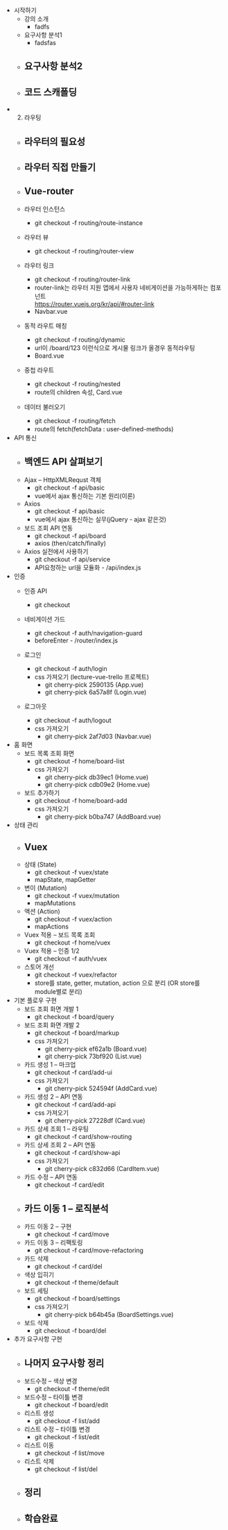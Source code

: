 
- 시작하기
  - 강의 소개
    - fadfs
  - 요구사항 분석1
    - fadsfas
  - 요구사항 분석2
    - 
  - 코드 스캐폴딩
    - 
- 2. 라우팅
  - 라우터의 필요성
    - 
  - 라우터 직접 만들기
    - 
  - Vue-router
    - 
  - 라우터 인스턴스
    - git checkout -f routing/route-instance
  - 라우터 뷰
    - git checkout -f routing/router-view
  - 라우터 링크
    - git checkout -f routing/router-link
    - router-link는 라우터 지원 앱에서 사용자 네비게이션을 가능하게하는 컴포넌트<br>
    https://router.vuejs.org/kr/api/#router-link
    - Navbar.vue
    
  - 동적 라우트 매칭
    - git checkout -f routing/dynamic
    - url이 /board/123 이런식으로 게시물 링크가 올경우 동적라우팅
    - Board.vue
  - 중첩 라우트
    - git checkout -f routing/nested
    - route의 children 속성, Card.vue
  - 데이터 불러오기
    - git checkout -f routing/fetch
    - route의 fetch(fetchData : user-defined-methods)
- API 통신
  - 백엔드 API 살펴보기
    - 
  - Ajax – HttpXMLRequst 객체
    - git checkout -f api/basic
    - vue에서 ajax 통신하는 기본 원리(이론)
  - Axios
    - git checkout -f api/basic
    - vue에서 ajax 통신하는 실무(jQuery - ajax 같은것)
  - 보드 조회 API 연동
    - git checkout -f api/board
    - axios (then/catch/finally)
  - Axios 실전에서 사용하기
    - git checkout -f api/service
    - API요청하는 url을 모듈화 - /api/index.js
- 인증
  - 인증 API
    - git checkout
  - 네비게이션 가드
    - git checkout -f auth/navigation-guard
    - beforeEnter - /router/index.js
  - 로그인
    - git checkout -f auth/login
    - css 가져오기 (lecture-vue-trello 프로젝트)
      - git cherry-pick 2590135         (App.vue)
      - git cherry-pick 6a57a8f         (Login.vue)
      
  - 로그아웃
    - git checkout -f auth/logout
    - css 가져오기
      - git cherry-pick 2af7d03         (Navbar.vue)
- 홈 화면
  - 보드 목록 조회 화면
    - git checkout -f home/board-list
    - css 가져오기
      - git cherry-pick db39ec1         (Home.vue)
      - git cherry-pick cdb09e2         (Home.vue)
  - 보드 추가하기
    - git checkout -f home/board-add
    - css 가져오기
      - git cherry-pick b0ba747         (AddBoard.vue)
- 상태 관리
  - Vuex
    - 
  - 상태 (State)
    - git checkout -f vuex/state
    - mapState, mapGetter
  - 변이 (Mutation)
    - git checkout -f vuex/mutation
    - mapMutations
  - 액션 (Action)
    - git checkout -f vuex/action
    - mapActions
  - Vuex 적용 – 보드 목록 조회
    - git checkout -f home/vuex
  - Vuex 적용 – 인증 1/2
    - git checkout -f auth/vuex
  - 스토어 개선
    - git checkout -f vuex/refactor
    - store를 state, getter, mutation, action 으로 분리 (OR store를 module별로 분리)
- 기본 플로우 구현
  - 보드 조회 화면 개발 1
    - git checkout -f board/query
  - 보드 조회 화면 개발 2
    - git checkout -f board/markup
    - css 가져오기
      - git cherry-pick ef62a1b         (Board.vue)
      - git cherry-pick 73bf920         (List.vue)
  - 카드 생성 1 – 마크업
    - git checkout -f card/add-ui
    - css 가져오기
      - git cherry-pick 524594f         (AddCard.vue)
  - 카드 생성 2 – API 연동
    - git checkout -f card/add-api
    - css 가져오기
      - git cherry-pick 27228df         (Card.vue)
  - 카드 상세 조회 1 – 라우팅
    - git checkout -f card/show-routing
  - 카드 상세 조회 2 – API 연동
    - git checkout -f card/show-api
    - css 가져오기
      - git cherry-pick c832d66         (CardItem.vue)
  - 카드 수정 – API 연동
    - git checkout -f card/edit
  - 카드 이동 1 – 로직분석
    - 
  - 카드 이동 2 – 구현
    - git checkout -f card/move
  - 카드 이동 3 – 리팩토링
    - git checkout -f card/move-refactoring
  - 카드 삭제
    - git checkout -f card/del
  - 색상 입히기
    - git checkout -f theme/default
  - 보드 세팅
    - git checkout -f board/settings
    - css 가져오기
      - git cherry-pick b64b45a         (BoardSettings.vue)
  - 보드 삭제
    - git checkout -f board/del
- 추가 요구사항 구현
  - 나머지 요구사항 정리
    - 
  - 보드수정 – 색상 변경
    - git checkout -f theme/edit
  - 보드수정 – 타이틀 변경
    - git checkout -f board/edit
  - 리스트 생성
    - git checkout -f list/add
  - 리스트 수정 – 타이틀 변경
    - git checkout -f list/edit
  - 리스트 이동
    - git checkout -f list/move
  - 리스트 삭제
    - git checkout -f list/del
  - 정리
    - 
  - 학습완료
    - 